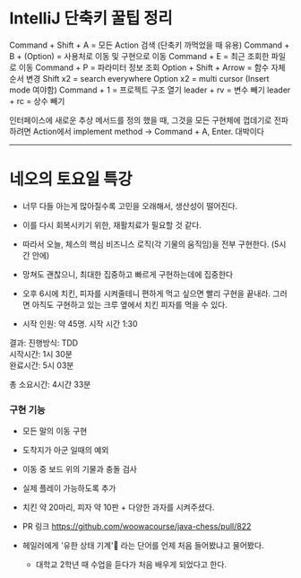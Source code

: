 # IntelliJ 단축키 꿀팁 정리

Command + Shift + A = 모든 Action 검색 (단축키 까먹었을 때 유용)
Command + B + (Option) = 사용처로 이동 및 구현으로 이동
Command + E = 최근 조회한 파일로 이동
Command + P = 파라미터 정보 조회
Option + Shift + Arrow = 함수 자체 순서 변경
Shift x2 = search everywhere
Option x2 = multi cursor (Insert mode 여야함)
Command + 1 = 프로젝트 구조 열기
leader + rv = 변수 빼기
leader + rc = 상수 빼기


인터페이스에 새로운 추상 메서드를 정의 했을 때, 그것을 모든 구현체에 껍데기로 전파하려면
Action에서 implement method -> Command + A, Enter.
대박이다 




- - -


# 네오의 토요일 특강
- 너무 다들 아는게 많아질수록 고민을 오래해서, 생산성이 떨어진다.
- 이를 다시 회복시키기 위한, 재활치료가 필요할 것 같다.
- 따라서 오늘, 체스의 핵심 비즈니스 로직(각 기물의 움직임)을 전부 구현한다. (5시간 안에)
- 망쳐도 괜찮으니, 최대한 집중하고 빠르게 구현하는데에 집중한다
- 오후 6시에 치킨, 피자를 시켜줄테니 편하게 먹고 싶으면 빨리 구현을 끝내라. 그러면 아직도 구현하고 있는 크루 옆에서 치킨 피자를 먹을 수 있다.

- 시작 인원: 약 45명. 시작 시간 1:30

 결과:
 진행방식: TDD  
시작시간: 1시 30분  
완료시간: 5시 03분

총 소요시간: 4시간 33분

### 구현 기능

- 모든 말의 이동 구현
- 도착지가 아군 일때의 예외
- 이동 중 보드 위의 기물과 충돌 검사
- 실제 플레이 가능하도록 추가

-  치킨 약 20마리, 피자 약 10판 + 다양한 과자를 시켜주셨다.
 - PR 링크 https://github.com/woowacourse/java-chess/pull/822


- 헤일러에게 '유한 상태 기계' 라는 단어를 언제 처음 들어봤냐고 물어봤다.
  - 대학교 2학년 때 수업을 듣다가 처음 배우게 되었다고 한다.